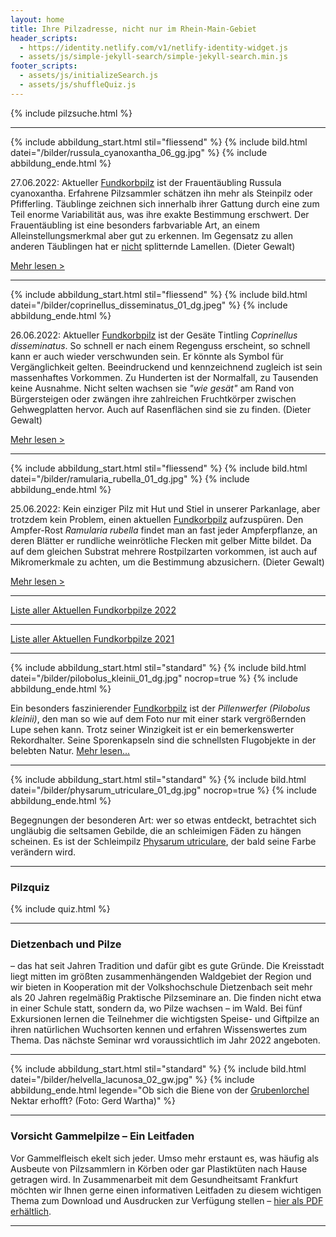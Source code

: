 ```yaml
---
layout: home
title: Ihre Pilzadresse, nicht nur im Rhein-Main-Gebiet
header_scripts:
  - https://identity.netlify.com/v1/netlify-identity-widget.js
  - assets/js/simple-jekyll-search/simple-jekyll-search.min.js
footer_scripts:
  - assets/js/initializeSearch.js
  - assets/js/shuffleQuiz.js
---
```

{% include pilzsuche.html %}

- - -

{% include abbildung_start.html stil="fliessend" %}
{% include bild.html datei="/bilder/russula_cyanoxantha_06_gg.jpg" %}
{% include abbildung_ende.html %}

27.06.2022: Aktueller [Fundkorbpilz](AA "Glossar-") ist der Frauentäubling Russula cyanoxantha. Erfahrene Pilzsammler schätzen ihn mehr als Steinpilz oder Pfifferling. Täublinge zeichnen sich innerhalb ihrer Gattung durch eine zum Teil enorme Variabilität aus, was ihre exakte Bestimmung erschwert. Der Frauentäubling ist eine besonders farbvariable Art, an einem Alleinstellungsmerkmal aber gut zu erkennen. Im Gegensatz zu allen anderen Täublingen hat er <ins>nicht</ins> splitternde Lamellen. (Dieter Gewalt) 

[Mehr lesen >](/pilze/russula-cyanoxantha-frauentäubling)

<div style="clear:  both"></div>

- - -

{% include abbildung_start.html stil="fliessend" %}
{% include bild.html datei="/bilder/coprinellus_disseminatus_01_dg.jpeg" %}
{% include abbildung_ende.html %}

26.06.2022: Aktueller [Fundkorbpilz](AA "Glossar-") ist der Gesäte Tintling *Coprinellus disseminatus*. So schnell er nach einem Regenguss erscheint, so schnell kann er auch wieder verschwunden sein. Er könnte als Symbol für Vergänglichkeit gelten. Beeindruckend und kennzeichnend zugleich ist sein massenhaftes Vorkommen. Zu Hunderten ist der Normalfall, zu Tausenden keine Ausnahme. Nicht selten wachsen sie *"wie gesät"* am Rand von Bürgersteigen oder zwängen ihre zahlreichen Fruchtkörper zwischen Gehwegplatten hervor. Auch auf Rasenflächen sind sie zu finden. (Dieter Gewalt)

[Mehr lesen >](/pilze/coprinellus-disseminatus-gesäter-tintling)

<div style="clear:  both"></div>

- - -

{% include abbildung_start.html stil="fliessend" %}
{% include bild.html datei="/bilder/ramularia_rubella_01_dg.jpg" %}
{% include abbildung_ende.html %}

25.06.2022: Kein einziger Pilz mit Hut und Stiel in unserer Parkanlage, aber trotzdem kein Problem, einen aktuellen [Fundkorbpilz](AA "Glossar-") aufzuspüren. Den Ampfer-Rost *Ramularia rubella* findet man an fast jeder Ampferpflanze, an deren Blätter er rundliche weinrötliche Flecken mit gelber Mitte bildet. Da auf dem gleichen Substrat mehrere Rostpilzarten vorkommen, ist auch auf Mikromerkmale zu achten, um die Bestimmung abzusichern. (Dieter Gewalt)

[Mehr lesen >](/pilze/ramularia-rubella-ampfer-rost)

<div style="clear:  both"></div>

- - -

[Liste aller Aktuellen Fundkorbpilze 2022](/artikel/liste-aller-aktuellen-fundkorbpilze-2022.html)

- - -

[Liste aller Aktuellen Fundkorbpilze 2021](/artikel/liste-aller-aktuellen-fundkorbpilze-2021.html)

- - -

{% include abbildung_start.html stil="standard" %}
{% include bild.html datei="/bilder/pilobolus_kleinii_01_dg.jpg" nocrop=true %}
{% include abbildung_ende.html %}

Ein besonders faszinierender [Fundkorbpilz](AA "Glossar-") ist der *Pillenwerfer (Pilobolus kleinii)*, den man so wie auf dem Foto nur mit einer stark vergrößernden Lupe sehen kann. Trotz seiner Winzigkeit ist er ein bemerkenswerter Rekordhalter. Seine Sporenkapseln sind die schnellsten Flugobjekte in der belebten Natur. [Mehr lesen...](/pilze/pilobolus-kleinii-pillenwerfer)

- - -

{% include abbildung_start.html stil="standard" %}
{% include bild.html datei="/bilder/physarum_utriculare_01_dg.jpg" nocrop=true %}
{% include abbildung_ende.html %}

Begegnungen der besonderen Art: wer so etwas entdeckt, betrachtet sich ungläubig die seltsamen Gebilde, die an schleimigen Fäden zu hängen scheinen. Es ist der Schleimpilz [Physarum utriculare](/pilze/physarum-utriculare-fadenfruchtschleimpilz), der bald seine Farbe verändern wird.

- - -

### Pilzquiz

{% include quiz.html %}

- - -

### Dietzenbach und Pilze

– das hat seit Jahren Tradition und dafür gibt es gute Gründe. Die Kreisstadt liegt mitten im größten zusammenhängenden Waldgebiet der Region und wir bieten in Kooperation mit der Volkshochschule Dietzenbach seit mehr als 20 Jahren regelmäßig Praktische Pilzseminare an. Die finden nicht etwa in einer Schule statt, sondern da, wo Pilze wachsen – im Wald. Bei fünf Exkursionen lernen die Teilnehmer die wichtigsten Speise- und Giftpilze an ihren natürlichen Wuchsorten kennen und erfahren Wissenswertes zum Thema. Das nächste Seminar wrd voraussichtlich im Jahr 2022 angeboten.  

- - -

{% include abbildung_start.html stil="standard" %}
{% include bild.html datei="/bilder/helvella_lacunosa_02_gw.jpg" %}
{% include abbildung_ende.html legende="Ob sich die Biene von der <a href='/pilze/helvella-lacunosa-grubenlorchel'>Grubenlorchel</a> Nektar erhofft?  (Foto: Gerd Wartha)" %}

- - -

### Vorsicht Gammelpilze – Ein Leitfaden

Vor Gammelfleisch ekelt sich jeder. Umso mehr erstaunt es, was häufig als Ausbeute von Pilzsammlern in Körben oder gar Plastiktüten nach Hause getragen wird. In Zusammenarbeit mit dem Gesundheitsamt Frankfurt möchten wir Ihnen gerne einen informativen Leitfaden zu diesem wichtigen Thema zum Download und Ausdrucken zur Verfügung stellen – [hier als PDF erhältlich](/assets/docs/Fundkorb.de-Gammelpilze.pdf).

- - -